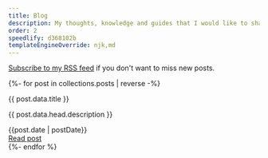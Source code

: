 ```yaml
---
title: Blog
description: My thoughts, knowledge and guides that I would like to share.
order: 2
speedlify: d368102b
templateEngineOverride: njk,md
---
```


[Subscribe to my RSS feed](/feed.xml) if you don't want to miss new posts.

<div class="blog">
  {%- for post in collections.posts | reverse -%}
    <article class="blog__post">
      <div>
        <p class="blog__title">{{ post.data.title }}</p>
        <p class="blog__description">{{ post.data.head.description }}</p>
      </div>
      <footer class="blog__footer">
        <time>{{post.date | postDate}}</time>
        <div><a href="{{post.url}}" class="blog__link">Read post</a></div>
      </footer>
    </article>
  {%- endfor %}
</div>
